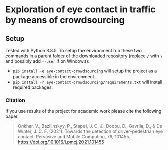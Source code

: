 Exploration of eye contact in traffic by means of crowdsourcing
=======

## Setup
Tested with Python 3.8.5. To setup the environment run these two commands in a parent folder of the downloaded repository (replace `/` with `\` and possibly add `--user` if on Windows):
- `pip install -e eye-contact-crowdsourcing` will setup the project as a package accessible in the environment.
- `pip install -r eye-contact-crowdsourcing/requirements.txt` will install required packages.

### Citation
If you use results of the project for academic work please cite the following paper.

> Onkhar, V., Bazilinskyy, P., Stapel, J. C. J., Dodou, D., Gavrila, D., & De Winter, J. C. F. (2021). Towards the detection of driver–pedestrian eye contact. Pervasive and Mobile Computing, 76, 101455. https://doi.org/10.1016/j.pmcj.2021.101455
